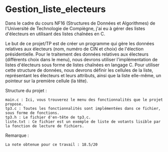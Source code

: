 # Gestion_liste_electeurs
Dans le cadre du cours NF16 (Structures de Données et Algorithmes) de l'Université de Technologie de Compiègne, j'ai eu à gérer des listes d'électeurs en utilisant des listes chaînées en C.

Le but de ce projet/TP  est de créer un programme qui gère les données relatives aux électeurs (nom, numéro de CIN et choix) de l'élection présidentielle. Pour le traitement des données relatives aux électeurs (différents choix dans le menu), nous devrons utiliser l'implémentation de listes d'électeurs sous forme de listes chaînées en langage C. Pour utiliser cette structure de données, nous devrons définir les cellules de la liste, représentant les électeurs et leurs attributs, ainsi que la liste elle-même, un pointeur sur la première cellule (la tête).

Structure du projet :

    main.c : Ici, vous trouverez le menu des fonctionnalités que le projet propose.
    tp3.c : Toutes les fonctionnalités sont implémentées dans ce fichier, sous forme de fonctions.
    tp3.h : Le fichier d'en-tête de tp3.c.
    liste.txt : Ce fichier est un exemple de liste de votants lisible par la fonction de lecture de fichiers.

Remarque :

    La note obtenue pour ce travail : 18.5/20

